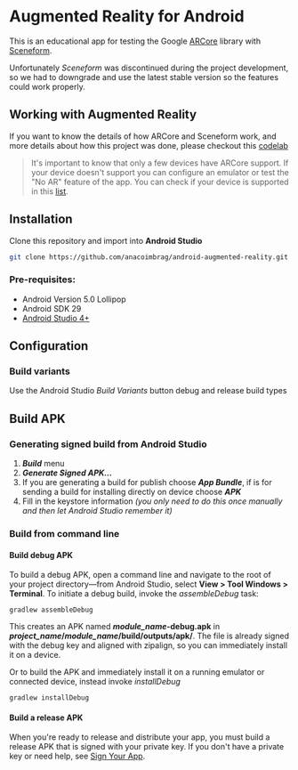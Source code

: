 # Augmented Reality for Android
This is an educational app for testing the Google [ARCore](https://developers.google.com/ar/) library with [Sceneform](https://github.com/google-ar/sceneform-android-sdk). 

Unfortunately _Sceneform_ was discontinued during the project development, so we had to downgrade and use the latest stable version so the features could work properly.

## Working with Augmented Reality

If you want to know the details of how ARCore and Sceneform work, and more details about how this project was done, please checkout this [codelab](http://augmented-reality.anacoimbra.dev/)

> It's important to know that only a few devices have ARCore support. If your device doesn't support you can configure an emulator or test the "No AR" feature of the app. You can check if your device is supported in this [list](https://developers.google.com/ar/discover/supported-devices).

## Installation
Clone this repository and import into **Android Studio**
```bash
git clone https://github.com/anacoimbrag/android-augmented-reality.git
```

### Pre-requisites:
* Android Version 5.0 Lollipop
* Android SDK 29
* [Android Studio 4+](https://developer.android.com/studio/index.html)

## Configuration

### Build variants
Use the Android Studio *Build Variants* button debug and release build types

## Build APK

### Generating signed build from Android Studio
1. ***Build*** menu
2. ***Generate Signed APK...*** 
3. If you are generating a build for publish choose ***App Bundle***, if is for sending a build for installing directly on device choose ***APK***
3. Fill in the keystore information *(you only need to do this once manually and then let Android Studio remember it)*

### Build from command line

#### Build debug APK
To build a debug APK, open a command line and navigate to the root of your project directory—from Android Studio, select **View > Tool Windows > Terminal**. To initiate a debug build, invoke the _assembleDebug_ task:
```ah
gradlew assembleDebug
```
This creates an APK named **_module_name_-debug.apk** in **_project_name_/_module_name_/build/outputs/apk/**. The file is already signed with the debug key and aligned with zipalign, so you can immediately install it on a device.

Or to build the APK and immediately install it on a running emulator or connected device, instead invoke _installDebug_

```
gradlew installDebug
```

#### Build a release APK

When you're ready to release and distribute your app, you must build a release APK that is signed with your private key.
If you don't have a private key or need help, see [Sign Your App](https://developer.android.com/studio/publish/app-signing.html).

